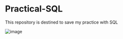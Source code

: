 # Practical-SQL
This repository is destined to save my practice with SQL

![image](https://user-images.githubusercontent.com/91861565/236714808-75107724-15ec-478b-8e84-764fcee6b283.png)
